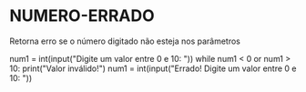 # NUMERO-ERRADO
Retorna erro se o número digitado não esteja nos parâmetros

num1 = int(input("Digite um valor entre 0 e 10: "))
while num1 < 0 or num1 > 10:
  print("Valor inválido!")
  num1 = int(input("Errado! Digite um valor entre 0 e 10: "))
